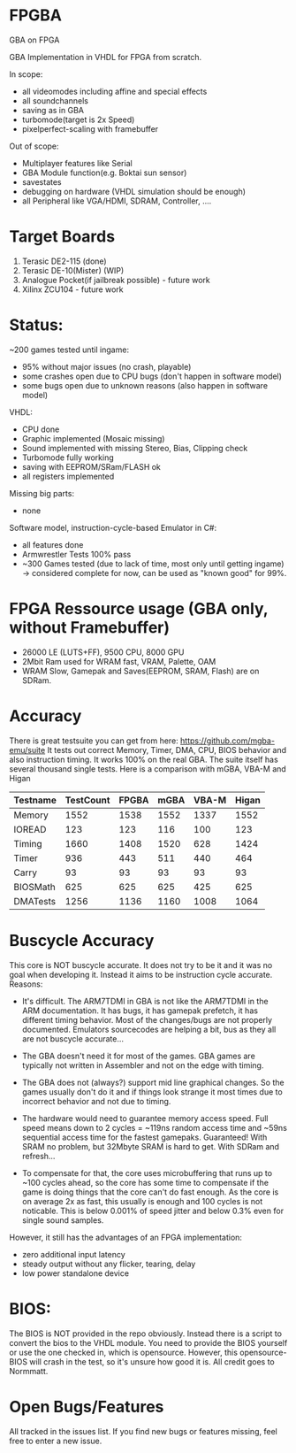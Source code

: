 # FPGBA

GBA on FPGA

GBA Implementation in VHDL for FPGA from scratch.

In scope:
- all videomodes including affine and special effects
- all soundchannels
- saving as in GBA
- turbomode(target is 2x Speed)
- pixelperfect-scaling with framebuffer

Out of scope:
- Multiplayer features like Serial
- GBA Module function(e.g. Boktai sun sensor)
- savestates
- debugging on hardware (VHDL simulation should be enough)
- all Peripheral like VGA/HDMI, SDRAM, Controller, ....

# Target Boards
1. Terasic DE2-115 (done)
2. Terasic DE-10(Mister) (WIP)
3. Analogue Pocket(if jailbreak possible) - future work
4. Xilinx ZCU104 - future work

# Status: 

~200 games tested until ingame:
- 95% without major issues (no crash, playable)
- some crashes open due to CPU bugs (don't happen in software model)
- some bugs open due to unknown reasons (also happen in software model)

VHDL:
- CPU done
- Graphic implemented (Mosaic missing)
- Sound implemented with missing Stereo, Bias, Clipping check
- Turbomode fully working
- saving with EEPROM/SRam/FLASH ok
- all registers implemented

Missing big parts:
- none

Software model, instruction-cycle-based Emulator in C#:
- all features done
- Armwrestler Tests 100% pass
- ~300 Games tested (due to lack of time, most only until getting ingame)
-> considered complete for now, can be used as "known good" for 99%.

# FPGA Ressource usage (GBA only, without Framebuffer)

- 26000 LE (LUTS+FF), 9500 CPU, 8000 GPU
- 2Mbit Ram used for WRAM fast, VRAM, Palette, OAM
- WRAM Slow, Gamepak and Saves(EEPROM, SRAM, Flash) are on SDRam.

# Accuracy

There is great testsuite you can get from here: https://github.com/mgba-emu/suite
It tests out correct Memory, Timer, DMA, CPU, BIOS behavior and also instruction timing. It works 100% on the real GBA.
The suite itself has several thousand single tests. Here is a comparison with mGBA, VBA-M and Higan

Testname | TestCount | FPGBA | mGBA | VBA-M | Higan
---------|-----------|-------|------|-------|-------
Memory   |      1552 |  1538 | 1552 |  1337 | 1552
IOREAD   |       123 |   123 |  116 |   100 |  123
Timing   |      1660 |  1408 | 1520 |   628 | 1424
Timer    |       936 |   443 |  511 |   440 |  464
Carry    |        93 |    93 |   93 |    93 |   93
BIOSMath |       625 |   625 |  625 |   425 |  625
DMATests |      1256 |  1136 | 1160 |  1008 | 1064


# Buscycle Accuracy

This core is NOT buscycle accurate.
It does not try to be it and it was no goal when developing it.
Instead it aims to be instruction cycle accurate.
Reasons:

- It's difficult. The ARM7TDMI in GBA is not like the ARM7TDMI in the ARM documentation. It has bugs, it has gamepak prefetch, it has different timing behavior.
Most of the changes/bugs are not properly documented. Emulators sourcecodes are helping a bit, bus as they all are not buscycle accurate...

- The GBA doesn't need it for most of the games. GBA games are typically not written in Assembler and not on the edge with timing.

- The GBA does not (always?) support mid line graphical changes.
So the games usually don't do it and if things look strange it most times due to incorrect behavior and not due to timing.

- The hardware would need to guarantee memory access speed.
Full speed means down to 2 cycles = ~119ns random access time and ~59ns sequential access time for the fastest gamepaks. Guaranteed!
With SRAM no problem, but 32Mbyte SRAM is hard to get. With SDRam and refresh...

- To compensate for that, the core uses microbuffering that runs up to ~100 cycles ahead, 
so the core has some time to compensate if the game is doing things that the core can't do fast enough.
As the core is on average 2x as fast, this usually is enough and 100 cycles is not noticable.
This is below 0.001% of speed jitter and below 0.3% even for single sound samples.

However, it still has the advantages of an FPGA implementation:
- zero additional input latency
- steady output without any flicker, tearing, delay
- low power standalone device

# BIOS:

The BIOS is NOT provided in the repo obviously. Instead there is a script to convert the bios to the VHDL module.
You need to provide the BIOS yourself or use the one checked in, which is opensource. 
However, this opensource-BIOS will crash in the test, so it's unsure how good it is.
All credit goes to Normmatt.

# Open Bugs/Features

All tracked in the issues list. If you find new bugs or features missing, feel free to enter a new issue.
